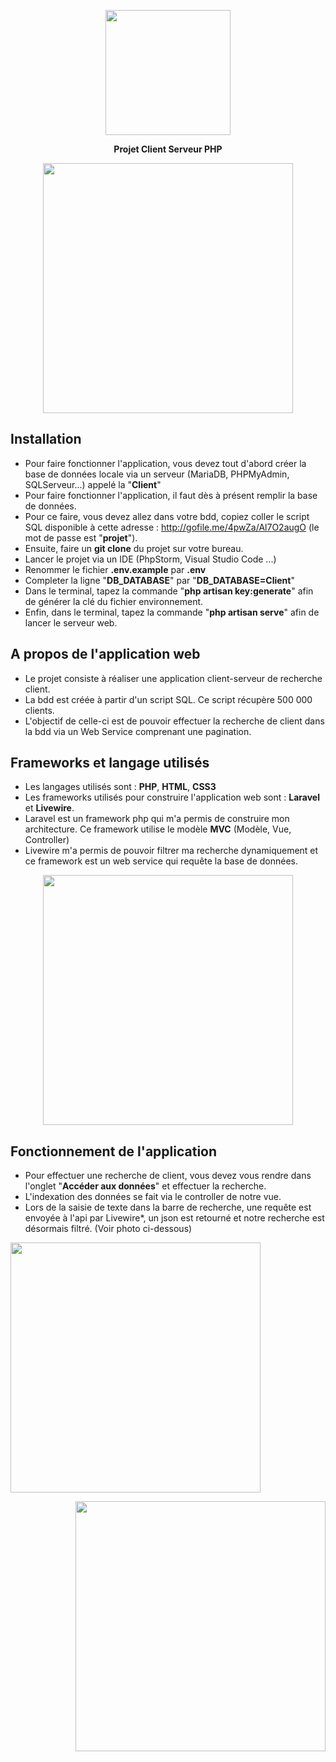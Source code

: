 <p align="center"><img src="https://i.ibb.co/7Rk2S7f/Capture-d-cran-2021-11-24-140018.png" width="200"></p>
 
<p align="center" style="font-weight: bold">
Projet Client Serveur PHP
</p>
<p align="center"><img src="https://i.ibb.co/2K6jrdv/Capture-d-cran-2021-11-24-152754s.png" width="400"></p>

## Installation

- Pour faire fonctionner l'application, vous devez tout d'abord créer la base de données locale via un serveur (MariaDB, PHPMyAdmin, SQLServeur...) appelé la "**Client**"
- Pour faire fonctionner l'application, il faut dès à présent remplir la base de données.
- Pour ce faire, vous devez allez dans votre bdd, copiez coller le script SQL disponible à cette adresse : http://gofile.me/4pwZa/Al7O2augO (le mot de passe est "**projet**").
- Ensuite, faire un **git clone** du projet sur votre bureau. 
- Lancer le projet via un IDE (PhpStorm, Visual Studio Code ...)
- Renommer le fichier **.env.example** par **.env**
- Completer la ligne "**DB_DATABASE**" par "**DB_DATABASE=Client**"
- Dans le terminal, tapez la commande "**php artisan key:generate**" afin de générer la clé du fichier environnement.
- Enfin, dans le terminal, tapez la commande "**php artisan serve**" afin de lancer le serveur web.

## A propos de l'application web

- Le projet consiste à réaliser une application client-serveur de recherche client.
- La bdd est créée à partir d'un script SQL. Ce script récupère 500 000 clients.
- L'objectif de celle-ci est de pouvoir effectuer la recherche de client dans la bdd via un Web Service comprenant une pagination.

## Frameworks et langage utilisés

- Les langages utilisés sont : **PHP**, **HTML**, **CSS3**
- Les frameworks utilisés pour construire l'application web sont : **Laravel** et **Livewire**.
- Laravel est un framework php qui m'a permis de construire mon architecture. Ce framework utilise le modèle **MVC** (Modèle, Vue, Controller)
- Livewire m'a permis de pouvoir filtrer ma recherche dynamiquement et ce framework est un web service qui requête la base de données.

<p align="center"><img src="https://i.ibb.co/6DNj9kx/laravel-livewire.png" width="400"></p>

## Fonctionnement de l'application

- Pour effectuer une recherche de client, vous devez vous rendre dans l'onglet "**Accéder aux données**" et effectuer la recherche.
- L'indexation des données se fait via le controller de notre vue.
- Lors de la saisie de texte dans la barre de recherche, une requête est envoyée à l'api par Livewire*, un json est retourné et notre recherche est désormais filtré. (Voir photo ci-dessous)

<p align="start"><img src="https://i.ibb.co/CJcy4Yh/Capture-d-cran-2021-11-24-150833.png" width="400"></p>
<p align="end"><img src="https://i.ibb.co/z5PRtPP/Capture-d-cran-2021-11-24-1503.png" width="400"></p>


